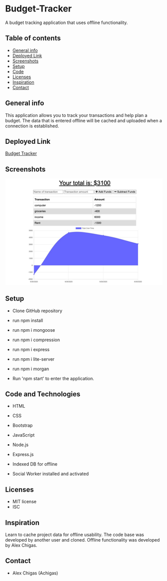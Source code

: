 # Budget-Tracker
A budget tracking application that uses offline functionality.

## Table of contents
* [General info](#general-info)
* [Deployed Link](#deployed_link)
* [Screenshots](#screenshots)
* [Setup](#setup)
* [Code](#code)
* [Licenses](#licenses)
* [Inspiration](#inspiration)
* [Contact](#contact)

## General info
This application allows you to track your transactions and help plan a budget. The data that is entered offline will be cached and uploaded when a connection is established.

## Deployed Link
[Budget Tracker](https://powerful-badlands-42229.herokuapp.com/)

## Screenshots
![Budget Tracker Screenshot](./public/images/budget-tracker.png)

## Setup
* Clone GitHub repository 
* run npm install
* run npm i mongoose
* run npm i compression
* run npm i express
* run npm i lite-server
* run npm i morgan

* Run 'npm start' to enter the application.

## Code and Technologies
* HTML 
* CSS
* Bootstrap
* JavaScript
* Node.js
* Express.js

* Indexed DB for offline
* Social Worker installed and activated

## Licenses
* MIT license
* ISC

## Inspiration
Learn to cache project data for offline usability. The code base was developed by another user and cloned. Offline functionality was developed by Alex Chigas. 

## Contact
* Alex Chigas (Achigas)

